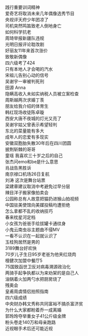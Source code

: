 践行重要训词精神  
爱奇艺将取消未来几年偶像选秀节目  
央视评天府少年团凉了  
司机突然鸣笛致老人倒地身亡  
如何科学抗老  
周琦举报新疆队违规  
光明日报评论耽改剧  
好丽友11年来首次涨价  
致敬新偶像  
四六级考了424  
只有本地人才会喝的汽水  
宋祖儿告别心动的信号  
吴谢宇一审被判死刑  
田源 Anna  
隐瞒高收入未如实纳税人员被立案检查  
周斯越两次求婚丁羡  
朋友给我介绍的体育生  
韩红现场收徒陈卓璇  
西安大唐不夜城的灯光又亮了  
吴谢宇姑父曾表示希望轻判  
东北的菜量能有多大  
成年人的恋爱有多现实  
安徽双胞胎失散30年后在四川团圆  
披荆斩棘的哥哥  
童瑶 我喜欢三十岁之后的自己  
张杰问emo和be是什么意思  
肖战告黑胜诉  
南京禄口机场26日复航  
刘涛 这次是舞台站票  
梁建章建议取消中考避免过早分层  
辣目洋子搬家像拍卖会  
公园称总有人故意把猫扔进猴山拍视频  
中国驻美使馆向美媒投稿均遭拒绝  
怎么拿都不乱的收纳技巧  
春来枕星河定档  
小女孩为爸爸手绘拔罐卡通纹身  
小鬼云南虫谷主题曲不侵MV  
一看不认识在一起就认识了  
玉桂狗居然是男的  
3189舞台好欢快  
70岁儿子生日95岁老爸为他夹红烧肉  
檀健次加盟中餐厅5  
75国致函世卫反对病毒溯源政治化  
两骑手起争执都以为来劝架的是自己人  
油锅着火加两勺水把厨房烧了  
残奥会  
皇甫周虞情侣拍照指南  
四六级成绩  
中央财办韩文秀称共同富裕不搞杀富济贫  
为什么大家都盼着乔一成离婚  
郭玲玲夺举重女子41公斤级金牌  
粉头卷走140万和母亲跑路  
近视眼手术后还可能近视  

